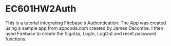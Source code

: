 # EC601HW2Auth
This is a tutorial integrating Firebase's Authentication.
The App was created using a sample app from appcoda.com created by James Dacombe.
I then used Firebase to create the SignUp, LogIn, LogOut and reset password functions.

